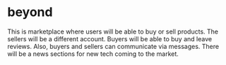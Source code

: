 # beyond
This is marketplace where users will be able to buy or sell products. The sellers will be a different account. Buyers will be able to buy and leave reviews. Also, buyers and sellers can communicate via messages. There will be a news sections for new tech coming to the market. 
